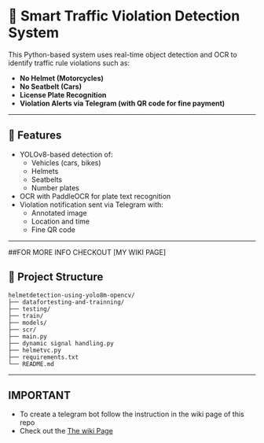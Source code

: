 # 🚦 Smart Traffic Violation Detection System

This Python-based system uses real-time object detection and OCR to identify traffic rule violations such as:
- **No Helmet (Motorcycles)**
- **No Seatbelt (Cars)**
- **License Plate Recognition**
- **Violation Alerts via Telegram (with QR code for fine payment)**

---

## 🔧 Features

- YOLOv8-based detection of:
  - Vehicles (cars, bikes)
  - Helmets
  - Seatbelts
  - Number plates
- OCR with PaddleOCR for plate text recognition
- Violation notification sent via Telegram with:
  - Annotated image
  - Location and time
  - Fine QR code

---

##FOR MORE INFO CHECKOUT [MY WIKI PAGE] 


## 📁 Project Structure

```text
helmetdetection-using-yolo8m-opencv/
├── datafortesting-and-trainning/
├── testing/
├── train/
├── models/
├── scr/
├── main.py
├── dynamic signal handling.py
├── helmetvc.py
├── requirements.txt
└── README.md
```
---
## IMPORTANT 
- To create a telegram bot follow the instruction in the wiki page of this repo
- Check out the [The wiki Page](https://github.com/sairam-s0/Smart-Traffic-Violation-Detection-System/wiki/telegram-bot-instructions#creating-telegram-bot)

